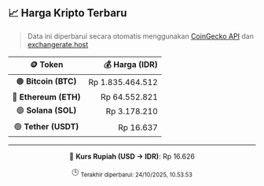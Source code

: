 

<!-- HARGA_KRIPTO -->
## 📈 Harga Kripto Terbaru

> Data ini diperbarui secara otomatis menggunakan [CoinGecko API](https://www.coingecko.com/) dan [exchangerate.host](https://exchangerate.host/)

<div align="center">

| 🪙 Token | 💰 Harga (IDR) |
|:------:|---------------:|
| 🟠 **Bitcoin (BTC)**   | Rp 1.835.464.512 |
| 🔵 **Ethereum (ETH)**  | Rp 64.552.821 |
| 🟣 **Solana (SOL)**    | Rp 3.178.210 |
| 🟢 **Tether (USDT)**   | Rp 16.637 |

---

💱 **Kurs Rupiah (USD → IDR)**: Rp 16.626

🕒 <sub>Terakhir diperbarui: 24/10/2025, 10.53.53</sub>

</div>
<!-- /HARGA_KRIPTO -->